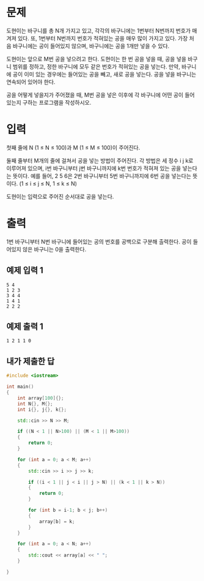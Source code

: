 문제
=============
도현이는 바구니를 총 N개 가지고 있고, 각각의 바구니에는 1번부터 N번까지 번호가 매겨져 있다. 또, 1번부터 N번까지 번호가 적혀있는 공을 매우 많이 가지고 있다. 가장 처음 바구니에는 공이 들어있지 않으며, 바구니에는 공을 1개만 넣을 수 있다.

도현이는 앞으로 M번 공을 넣으려고 한다. 도현이는 한 번 공을 넣을 때, 공을 넣을 바구니 범위를 정하고, 정한 바구니에 모두 같은 번호가 적혀있는 공을 넣는다. 만약, 바구니에 공이 이미 있는 경우에는 들어있는 공을 빼고, 새로 공을 넣는다. 공을 넣을 바구니는 연속되어 있어야 한다.

공을 어떻게 넣을지가 주어졌을 때, M번 공을 넣은 이후에 각 바구니에 어떤 공이 들어 있는지 구하는 프로그램을 작성하시오.

입력
===============
첫째 줄에 N (1 ≤ N ≤ 100)과 M (1 ≤ M ≤ 100)이 주어진다.

둘째 줄부터 M개의 줄에 걸쳐서 공을 넣는 방법이 주어진다. 각 방법은 세 정수 i j k로 이루어져 있으며, i번 바구니부터 j번 바구니까지에 k번 번호가 적혀져 있는 공을 넣는다는 뜻이다. 예를 들어, 2 5 6은 2번 바구니부터 5번 바구니까지에 6번 공을 넣는다는 뜻이다. (1 ≤ i ≤ j ≤ N, 1 ≤ k ≤ N)

도현이는 입력으로 주어진 순서대로 공을 넣는다.

출력
================
1번 바구니부터 N번 바구니에 들어있는 공의 번호를 공백으로 구분해 출력한다. 공이 들어있지 않은 바구니는 0을 출력한다.

예제 입력 1 
------------

```
5 4
1 2 3
3 4 4
1 4 1
2 2 2
```

예제 출력 1 
---------

```
1 2 1 1 0
```

내가 제출한 답
-------------

```cpp
#include <iostream>

int main()
{
	int array[100]{};
	int N{}, M{};
	int i{}, j{}, k{};

	std::cin >> N >> M;

	if ((N < 1 || N>100) || (M < 1 || M>100))
	{
		return 0;
	}

	for (int a = 0; a < M; a++)
	{
		std::cin >> i >> j >> k;

		if ((i < 1 || j < i || j > N) || (k < 1 || k > N))
		{
			return 0;
		}

		for (int b = i-1; b < j; b++)
		{
			array[b] = k;
		}
	}

	for (int a = 0; a < N; a++)
	{
		std::cout << array[a] << " ";
	}

}
```
